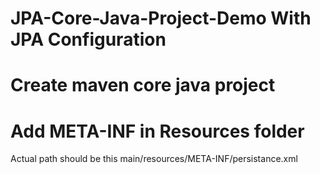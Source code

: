 # JPA-Core-Java-Project-Demo With JPA Configuration
# Create maven core java project 
# Add META-INF in Resources folder
Actual path should be this main/resources/META-INF/persistance.xml
